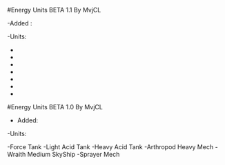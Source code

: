 #Energy Units BETA 1.1 By MvjCL

-Added :

-Units:

-
-
-
-
-
-
-

#Energy Units BETA 1.0 By MvjCL

- Added: 

-Units: 

-Force Tank
-Light Acid Tank
-Heavy Acid Tank
-Arthropod Heavy Mech
-Wraith Medium SkyShip
-Sprayer Mech


